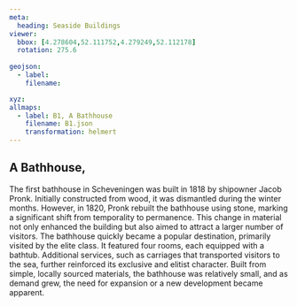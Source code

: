 ```yaml
---
meta:
  heading: Seaside Buildings
viewer:
  bbox: [4.278604,52.111752,4.279249,52.112178]
  rotation: 275.6
  
geojson:
  - label:
    filename: 

xyz:
allmaps:
  - label: B1, A Bathhouse
    filename: B1.json
    transformation: helmert
---
```


## A Bathhouse,

The first bathhouse in Scheveningen was built in 1818 by shipowner Jacob Pronk. Initially constructed from wood, it was dismantled during the winter months. However, in 1820, Pronk rebuilt the bathhouse using stone, marking a significant shift from temporality to permanence. This change in material not only enhanced the building but also aimed to attract a larger number of visitors. The bathhouse quickly became a popular destination, primarily visited by the elite class. It featured four rooms, each equipped with a bathtub. Additional services, such as carriages that transported visitors to the sea, further reinforced its exclusive and elitist character. Built from simple, locally sourced materials, the bathhouse was relatively small, and as demand grew, the need for expansion or a new development became apparent.